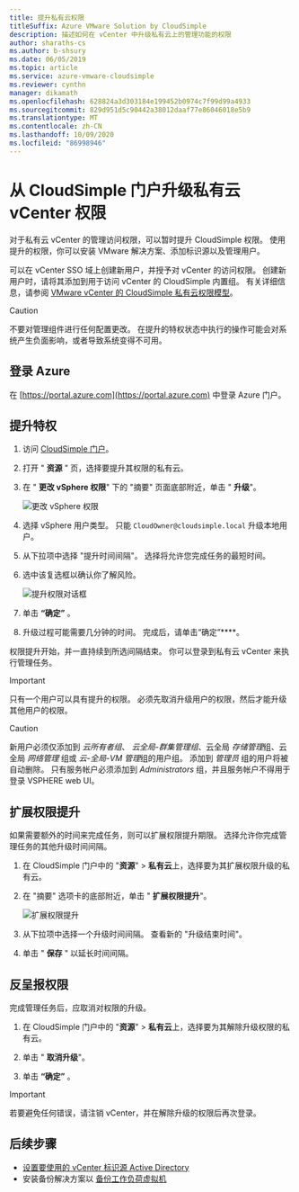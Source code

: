 ```yaml
---
title: 提升私有云权限
titleSuffix: Azure VMware Solution by CloudSimple
description: 描述如何在 vCenter 中升级私有云上的管理功能的权限
author: sharaths-cs
ms.author: b-shsury
ms.date: 06/05/2019
ms.topic: article
ms.service: azure-vmware-cloudsimple
ms.reviewer: cynthn
manager: dikamath
ms.openlocfilehash: 628824a3d303184e199452b0974c7f99d99a4933
ms.sourcegitcommit: 829d951d5c90442a38012daaf77e86046018e5b9
ms.translationtype: MT
ms.contentlocale: zh-CN
ms.lasthandoff: 10/09/2020
ms.locfileid: "86998946"
---
```

# <a name="escalate-private-cloud-vcenter-privileges-from-the-cloudsimple-portal"></a>从 CloudSimple 门户升级私有云 vCenter 权限

对于私有云 vCenter 的管理访问权限，可以暂时提升 CloudSimple 权限。  使用提升的权限，你可以安装 VMware 解决方案、添加标识源以及管理用户。

可以在 vCenter SSO 域上创建新用户，并授予对 vCenter 的访问权限。  创建新用户时，请将其添加到用于访问 vCenter 的 CloudSimple 内置组。  有关详细信息，请参阅 [VMware vCenter 的 CloudSimple 私有云权限模型](./learn-private-cloud-permissions.md)。

> [!CAUTION]
> 不要对管理组件进行任何配置更改。 在提升的特权状态中执行的操作可能会对系统产生负面影响，或者导致系统变得不可用。

## <a name="sign-in-to-azure"></a>登录 Azure

在 [https://portal.azure.com](https://portal.azure.com) 中登录 Azure 门户。

## <a name="escalate-privileges"></a>提升特权

1. 访问 [CloudSimple 门户](access-cloudsimple-portal.md)。

2. 打开 " **资源** " 页，选择要提升其权限的私有云。

3. 在 " **更改 vSphere 权限**" 下的 "摘要" 页面底部附近，单击 " **升级**"。

    ![更改 vSphere 权限](media/escalate-private-cloud-privilege.png)

4. 选择 vSphere 用户类型。  只能 `CloudOwner@cloudsimple.local` 升级本地用户。

5. 从下拉项中选择 "提升时间间隔"。 选择将允许您完成任务的最短时间。

6. 选中该复选框以确认你了解风险。

    ![提升权限对话框](media/escalate-private-cloud-privilege-dialog.png)

7. 单击 **“确定”** 。

8. 升级过程可能需要几分钟的时间。 完成后，请单击“确定”****。

权限提升开始，并一直持续到所选间隔结束。  你可以登录到私有云 vCenter 来执行管理任务。

> [!IMPORTANT]
> 只有一个用户可以具有提升的权限。  必须先取消升级用户的权限，然后才能升级其他用户的权限。

> [!CAUTION]
> 新用户必须仅添加到 *云所有者组*、 *云全局-群集管理组*、云全局 *存储管理*组、云全局 *网络管理* 组或 *云-全局-VM 管理*组的用户组。  添加到 *管理员* 组的用户将被自动删除。  只有服务帐户必须添加到 *Administrators* 组，并且服务帐户不得用于登录 VSPHERE web UI。

## <a name="extend-privilege-escalation"></a>扩展权限提升

如果需要额外的时间来完成任务，则可以扩展权限提升期限。  选择允许你完成管理任务的其他升级时间间隔。

1. 在 CloudSimple 门户中的 "**资源**"  >  **私有云**上，选择要为其扩展权限升级的私有云。

2. 在 "摘要" 选项卡的底部附近，单击 " **扩展权限提升**"。

    ![扩展权限提升](media/de-escalate-private-cloud-privilege.png)

3. 从下拉项中选择一个升级时间间隔。 查看新的 "升级结束时间"。

4. 单击 " **保存** " 以延长时间间隔。

## <a name="de-escalate-privileges"></a>反呈报权限

完成管理任务后，应取消对权限的升级。  

1. 在 CloudSimple 门户中的 "**资源**"  >  **私有云**上，选择要为其解除升级权限的私有云。

2. 单击 " **取消升级**"。

3. 单击 **“确定”** 。

> [!IMPORTANT]
> 若要避免任何错误，请注销 vCenter，并在解除升级的权限后再次登录。

## <a name="next-steps"></a>后续步骤

* [设置要使用的 vCenter 标识源 Active Directory](./set-vcenter-identity.md)
* 安装备份解决方案以 [备份工作负荷虚拟机](./backup-workloads-veeam.md)
